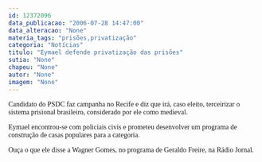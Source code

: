 ```yaml
---
id: 12372096
data_publicacao: "2006-07-28 14:47:00"
data_alteracao: "None"
materia_tags: "prisões,privatização"
categoria: "Notícias"
titulo: "Eymael defende privatização das prisões"
sutia: "None"
chapeu: "None"
autor: "None"
imagem: "None"
---
```

<p><P><FONT face=Verdana>Candidato do PSDC faz campanha no Recife e diz que irá, caso eleito, terceirizar o sistema prisional brasileiro, considerado por ele como medieval.</FONT></P></p>
<p><P><FONT face=Verdana>Eymael encontrou-se com policiais civis e prometeu desenvolver um programa de construção de casas populares para a categoria.</FONT></P></p>
<p><P><FONT face=Verdana>Ouça o que ele disse a Wagner Gomes, no programa de Geraldo Freire, na Rádio Jornal.</FONT></P> </p>
